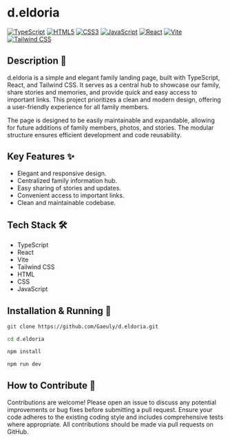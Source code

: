 # d.eldoria

[![TypeScript](https://img.shields.io/badge/TypeScript-007ACC?style=flat-square&logo=typescript)](https://www.typescriptlang.org/)
[![HTML5](https://img.shields.io/badge/HTML5-E34F26?style=flat-square&logo=html5)](https://html.spec.whatwg.org/)
[![CSS3](https://img.shields.io/badge/CSS3-1572B6?style=flat-square&logo=css3)](https://www.w3.org/Style/CSS/)
[![JavaScript](https://img.shields.io/badge/JavaScript-F7DF1E?style=flat-square&logo=javascript)](https://developer.mozilla.org/en-US/docs/Web/JavaScript)
[![React](https://img.shields.io/badge/React-61DBFB?style=flat-square&logo=react)](https://reactjs.org/)
[![Vite](https://img.shields.io/badge/vite-B8B8B8?style=flat-square&logo=vite)](https://vitejs.dev/)
[![Tailwind CSS](https://img.shields.io/badge/Tailwind_CSS-38B2AC?style=flat-square&logo=tailwind-css)](https://tailwindcss.com/)


## Description 📝

d.eldoria is a simple and elegant family landing page, built with TypeScript, React, and Tailwind CSS.  It serves as a central hub to showcase our family, share stories and memories, and provide quick and easy access to important links. This project prioritizes a clean and modern design, offering a user-friendly experience for all family members.

The page is designed to be easily maintainable and expandable, allowing for future additions of family members, photos, and stories.  The modular structure ensures efficient development and code reusability.


## Key Features ✨

*   Elegant and responsive design.
*   Centralized family information hub.
*   Easy sharing of stories and updates.
*   Convenient access to important links.
*   Clean and maintainable codebase.


## Tech Stack 🛠️

*   TypeScript
*   React
*   Vite
*   Tailwind CSS
*   HTML
*   CSS
*   JavaScript


## Installation & Running 🚀

```bash
git clone https://github.com/Gaeuly/d.eldoria.git
```

```bash
cd d.eldoria
```

```bash
npm install
```

```bash
npm run dev
```


## How to Contribute 🤝

Contributions are welcome!  Please open an issue to discuss any potential improvements or bug fixes before submitting a pull request.  Ensure your code adheres to the existing coding style and includes comprehensive tests where appropriate.  All contributions should be made via pull requests on GitHub.
